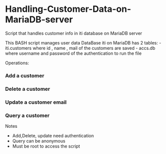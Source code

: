 # Handling-Customer-Data-on-MariaDB-server
 Script that handles customer info in iti database on MariaDB server
 
This BASH script manages user data
DataBase iti on MariaDB has 2 tables:
                  - iti.customers where id , name , mail of the customers are saved
                  - accs.db where username and password of the authentication to run the file


Operations:
###           Add a customer
###           Delete a customer
###           Update a customer email
###           Query a customer
Notes
- Add,Delete, update need authentication
- Query can be anonymous
- Must be root to access the script

